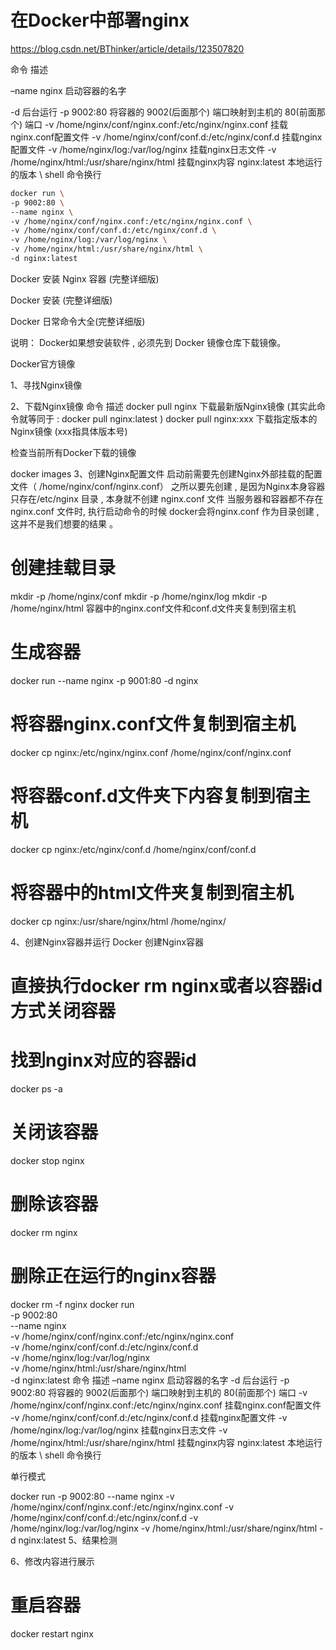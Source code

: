 # 在Docker中部署nginx



https://blog.csdn.net/BThinker/article/details/123507820





命令	   描述

–name nginx	启动容器的名字

-d	后台运行
-p 9002:80	将容器的 9002(后面那个) 端口映射到主机的 80(前面那个) 端口
-v /home/nginx/conf/nginx.conf:/etc/nginx/nginx.conf	挂载nginx.conf配置文件
-v /home/nginx/conf/conf.d:/etc/nginx/conf.d	挂载nginx配置文件
-v /home/nginx/log:/var/log/nginx	挂载nginx日志文件
-v /home/nginx/html:/usr/share/nginx/html	挂载nginx内容
nginx:latest	本地运行的版本
\	shell 命令换行


```bash
docker run \
-p 9002:80 \
--name nginx \
-v /home/nginx/conf/nginx.conf:/etc/nginx/nginx.conf \
-v /home/nginx/conf/conf.d:/etc/nginx/conf.d \
-v /home/nginx/log:/var/log/nginx \
-v /home/nginx/html:/usr/share/nginx/html \
-d nginx:latest
```











Docker 安装 Nginx 容器 (完整详细版)


Docker 安装 (完整详细版)

Docker 日常命令大全(完整详细版)

说明：
Docker如果想安装软件 , 必须先到 Docker 镜像仓库下载镜像。

Docker官方镜像 

1、寻找Nginx镜像 




 2、下载Nginx镜像
命令	描述
docker pull nginx	下载最新版Nginx镜像 (其实此命令就等同于 : docker pull nginx:latest )
docker pull nginx:xxx	下载指定版本的Nginx镜像 (xxx指具体版本号)


 检查当前所有Docker下载的镜像

docker images
 3、创建Nginx配置文件 
启动前需要先创建Nginx外部挂载的配置文件（ /home/nginx/conf/nginx.conf）
之所以要先创建 , 是因为Nginx本身容器只存在/etc/nginx 目录 , 本身就不创建 nginx.conf 文件
当服务器和容器都不存在 nginx.conf 文件时, 执行启动命令的时候 docker会将nginx.conf 作为目录创建 , 这并不是我们想要的结果 。

# 创建挂载目录
mkdir -p /home/nginx/conf
mkdir -p /home/nginx/log
mkdir -p /home/nginx/html
容器中的nginx.conf文件和conf.d文件夹复制到宿主机

# 生成容器
docker run --name nginx -p 9001:80 -d nginx
# 将容器nginx.conf文件复制到宿主机
docker cp nginx:/etc/nginx/nginx.conf /home/nginx/conf/nginx.conf
# 将容器conf.d文件夹下内容复制到宿主机
docker cp nginx:/etc/nginx/conf.d /home/nginx/conf/conf.d
# 将容器中的html文件夹复制到宿主机
docker cp nginx:/usr/share/nginx/html /home/nginx/


 4、创建Nginx容器并运行
Docker 创建Nginx容器

# 直接执行docker rm nginx或者以容器id方式关闭容器
# 找到nginx对应的容器id
docker ps -a
# 关闭该容器
docker stop nginx
# 删除该容器
docker rm nginx

# 删除正在运行的nginx容器
docker rm -f nginx
docker run \
-p 9002:80 \
--name nginx \
-v /home/nginx/conf/nginx.conf:/etc/nginx/nginx.conf \
-v /home/nginx/conf/conf.d:/etc/nginx/conf.d \
-v /home/nginx/log:/var/log/nginx \
-v /home/nginx/html:/usr/share/nginx/html \
-d nginx:latest
命令	   描述
–name nginx	启动容器的名字
-d	后台运行
-p 9002:80	将容器的 9002(后面那个) 端口映射到主机的 80(前面那个) 端口
-v /home/nginx/conf/nginx.conf:/etc/nginx/nginx.conf	挂载nginx.conf配置文件
-v /home/nginx/conf/conf.d:/etc/nginx/conf.d	挂载nginx配置文件
-v /home/nginx/log:/var/log/nginx	挂载nginx日志文件
-v /home/nginx/html:/usr/share/nginx/html	挂载nginx内容
nginx:latest	本地运行的版本
\	shell 命令换行


单行模式

docker run -p 9002:80 --name nginx -v /home/nginx/conf/nginx.conf:/etc/nginx/nginx.conf -v /home/nginx/conf/conf.d:/etc/nginx/conf.d -v /home/nginx/log:/var/log/nginx -v /home/nginx/html:/usr/share/nginx/html -d nginx:latest
 5、结果检测



 6、修改内容进行展示


# 重启容器
docker restart nginx

